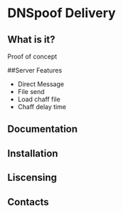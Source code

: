 DNSpoof Delivery
================

What is it?
-----------
Proof of concept

##Server Features
+ Direct Message
+ File send
+ Load chaff file
+ Chaff delay time


Documentation
-------------


Installation
------------

Liscensing
----------

Contacts
--------

